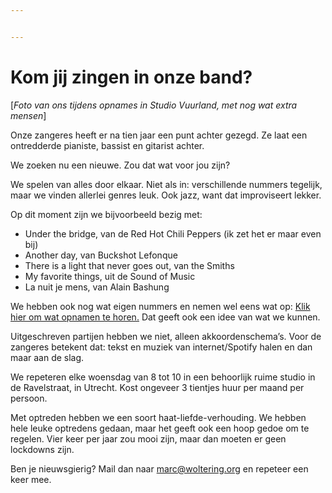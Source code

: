 ```yaml
---


---
```


<h1 id="kom-jij-zingen-in-onze-band">Kom jij zingen in onze band?</h1>
<p><img src="https://telegra.ph/file/6df7d123a4a13319f809c.jpg" alt=""><br>
[<em>Foto van ons tijdens opnames in Studio Vuurland, met nog wat extra mensen</em>]</p>
<p>Onze zangeres heeft er na tien jaar een punt achter gezegd. Ze laat een ontredderde pianiste, bassist en gitarist achter.</p>
<p>We zoeken nu een nieuwe. Zou dat wat voor jou zijn?</p>
<p>We spelen van alles door elkaar. Niet als in: verschillende nummers tegelijk, maar we vinden allerlei genres leuk. Ook jazz, want dat improviseert lekker.</p>
<p>Op dit moment zijn we bijvoorbeeld bezig met:</p>
<ul>
<li>Under the bridge, van de Red Hot Chili Peppers (ik zet het er maar even bij)</li>
<li>Another day, van Buckshot Lefonque</li>
<li>There is a light that never goes out, van the Smiths</li>
<li>My favorite things, uit de Sound of Music</li>
<li>La nuit je mens, van Alain Bashung</li>
</ul>
<p>We hebben ook nog wat eigen nummers en nemen wel eens wat op: <a href="http://soundcloud.com/mrcwltrng/sets/groeten-uit-vuurland">Klik hier om wat opnamen te horen.</a> Dat geeft ook een idee van wat we kunnen.</p>
<p>Uitgeschreven partijen hebben we niet, alleen akkoordenschema’s. Voor de zangeres betekent dat: tekst en muziek van internet/Spotify halen en dan maar aan de slag.</p>
<p>We repeteren elke woensdag van 8 tot 10 in een behoorlijk ruime studio in de Ravelstraat, in Utrecht. Kost ongeveer 3 tientjes huur per maand per persoon.</p>
<p>Met optreden hebben we een soort haat-liefde-verhouding. We hebben hele leuke optredens gedaan, maar het geeft ook  een hoop gedoe om te regelen. Vier keer per jaar zou mooi zijn, maar dan moeten er geen lockdowns zijn.</p>
<p>Ben je nieuwsgierig? Mail dan naar <a href="mailto:marc@woltering.org">marc@woltering.org</a> en repeteer een keer mee.</p>


